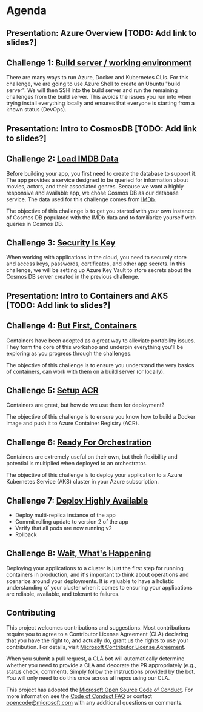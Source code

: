 # Agenda

## Presentation: Azure Overview [TODO: Add link to slides?]

## Challenge 1: [Build server / working environment](./docs/1-BuildServer.md)

There are many ways to run Azure, Docker and Kubernetes CLIs.  For this challenge, we are going to use Azure Shell to create an Ubuntu "build server".  We will then SSH into the build server and run the remaining challenges from the build server.  This avoids the issues you run into when trying install everything locally and ensures that everyone is starting from a known status (DevOps).

## Presentation: Intro to CosmosDB [TODO: Add link to slides?]

## Challenge 2: [Load IMDB Data](./docs/2-IMDb.md)

Before building your app, you first need to create the database to support it.  The app provides a service designed to be queried for information about movies, actors, and their associated genres.  Because we want a highly responsive and available app, we chose Cosmos DB as our database service.  The data used for this challenge comes from [IMDb](https://www.imdb.com/interfaces/).

The objective of this challenge is to get you started with your own instance of Cosmos DB populated with the IMDb data and to familiarize yourself with queries in Cosmos DB.

## Challenge 3: [Security Is Key](./docs/3-SecurityIsKey.md)

When working with applications in the cloud, you need to securely store and access keys, passwords, certificates, and other app secrets.  In this challenge, we will be setting up Azure Key Vault to store secrets about the Cosmos DB server created in the previous challenge.

## Presentation: Intro to Containers and AKS [TODO: Add link to slides?]

## Challenge 4: [But First, Containers](./docs/4-ButFirstContainers.md)

Containers have been adopted as a great way to alleviate portability issues. They form the core of this workshop and underpin everything you'll be exploring as you progress through the challenges.

The objective of this challenge is to ensure you understand the very basics of containers, can work with them on a build server (or locally).

## Challenge 5: [Setup ACR](./docs/5-SetupACR.md)

Containers are great, but how do we use them for deployment?

The objective of this challenge is to ensure you know how to build a Docker image and push it to Azure Container Registry (ACR).

## Challenge 6: [Ready For Orchestration](./docs/6-ReadyForOrchestration.md)

Containers are extremely useful on their own, but their flexibility and potential is multiplied when deployed to an orchestrator.

The objective of this challenge is to deploy your application to a Azure Kubernetes Service (AKS) cluster in your Azure subscription.

## Challenge 7: [Deploy Highly Available](./docs/7-DeployHighlyAvailable.md)

- Deploy multi-replica instance of the app
- Commit rolling update to version 2 of the app
- Verify that all pods are now running v2
- Rollback

## Challenge 8: [Wait, What's Happening](./docs/8-WaitWhatsHappening.md)

Deploying your applications to a cluster is just the first step for running containers in production, and it's important to think about operations and scenarios around your deployments. It is valuable to have a holistic understanding of your cluster when it comes to ensuring your applications are reliable, available, and tolerant to failures.

## Contributing

This project welcomes contributions and suggestions. Most contributions require you to agree to a
Contributor License Agreement (CLA) declaring that you have the right to, and actually do, grant us
the rights to use your contribution. For details, visit [Microsoft Contributor License Agreement](https://cla.opensource.microsoft.com).

When you submit a pull request, a CLA bot will automatically determine whether you need to provide
a CLA and decorate the PR appropriately (e.g., status check, comment). Simply follow the instructions
provided by the bot. You will only need to do this once across all repos using our CLA.

This project has adopted the [Microsoft Open Source Code of Conduct](https://opensource.microsoft.com/codeofconduct/).
For more information see the [Code of Conduct FAQ](https://opensource.microsoft.com/codeofconduct/faq/) or
contact [opencode@microsoft.com](mailto:opencode@microsoft.com) with any additional questions or comments.
